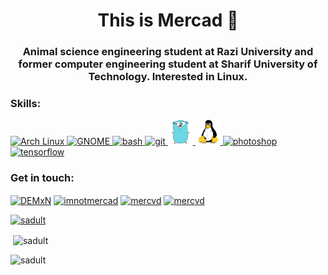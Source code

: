 <h1 align="center">This is Mercad 👋</h1>
<h3 align="center">Animal science engineering student at Razi University and former computer engineering student at Sharif University of Technology. Interested in Linux.</h3>

<h3 align="left">Skills:</h3>
<p align="left"> <a href="https://archlinux.org/" target="_blank" rel="noreferrer"> <img src="https://www.vectorlogo.zone/logos/archlinux/archlinux-icon.svg" alt="Arch Linux" width="40" height="40"/> </a> <a href="https://www.gnome.org/" target="_blank" rel="noreferrer"> <img src="https://upload.wikimedia.org/wikipedia/commons/f/fb/Ubuntu_GNOME_roundel.svg" alt="GNOME" width="40" height="40"/> </a> <a href="https://www.gnu.org/software/bash/" target="_blank" rel="noreferrer"> <img src="https://www.vectorlogo.zone/logos/gnu_bash/gnu_bash-icon.svg" alt="bash" width="40" height="40"/> </a> <a href="https://git-scm.com/" target="_blank" rel="noreferrer"> <img src="https://www.vectorlogo.zone/logos/git-scm/git-scm-icon.svg" alt="git" width="40" height="40"/> </a> <a href="https://golang.org" target="_blank" rel="noreferrer"> <img src="https://raw.githubusercontent.com/devicons/devicon/master/icons/go/go-original.svg" alt="go" width="40" height="40"/> </a> <a href="https://www.linux.org/" target="_blank" rel="noreferrer"> <img src="https://raw.githubusercontent.com/devicons/devicon/master/icons/linux/linux-original.svg" alt="linux" width="40" height="40"/> </a> <a href="https://www.photoshop.com/en" target="_blank" rel="noreferrer"> <img src="https://upload.wikimedia.org/wikipedia/commons/a/af/Adobe_Photoshop_CC_icon.svg" alt="photoshop" width="40" height="40"/> </a> <a href="https://www.tensorflow.org" target="_blank" rel="noreferrer"> <img src="https://www.vectorlogo.zone/logos/tensorflow/tensorflow-icon.svg" alt="tensorflow" width="40" height="40"/> </a> </p>

<h3 align="left">Get in touch:</h3>
<p align="left">
<a href="https://t.me/DEMxN" target="blank"><img align="center" src="https://upload.wikimedia.org/wikipedia/commons/8/82/Telegram_logo.svg" alt="DEMxN" height="30" width="40" /></a>
<a href="https://x.com/imnotmercad" target="blank"><img align="center" src="https://upload.wikimedia.org/wikipedia/commons/5/53/X_logo_2023_original.svg" alt="imnotmercad" height="30" width="40" /></a>
<a href="https://stackoverflow.com/users/mercvd" target="blank"><img align="center" src="https://raw.githubusercontent.com/rahuldkjain/github-profile-readme-generator/master/src/images/icons/Social/stack-overflow.svg" alt="mercvd" height="30" width="40" /></a>
<a href="https://instagram.com/mercvd" target="blank"><img align="center" src="https://raw.githubusercontent.com/rahuldkjain/github-profile-readme-generator/master/src/images/icons/Social/instagram.svg" alt="mercvd" height="30" width="40" /></a>
</p>

<p align="left"> <a href="https://github.com/ryo-ma/github-profile-trophy"><img src="https://github-profile-trophy.vercel.app/?username=sadult" alt="sadult" /></a> </p>
<p>&nbsp;<img align="center" src="https://github-readme-stats.vercel.app/api?username=sadult&show_icons=true&locale=en" alt="sadult" /></p>
<p align="left"> <img src="https://komarev.com/ghpvc/?username=sadult&label=Profile%20views&color=0e75b6&style=flat" alt="sadult" /> </p>
